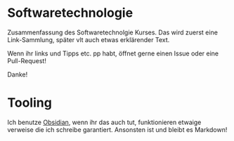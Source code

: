 # Softwaretechnologie
Zusammenfassung des Softwaretechnolgie Kurses. 
Das wird zuerst eine Link-Sammlung, später vlt auch etwas erklärender Text. 

Wenn ihr links und Tipps etc. pp habt, öffnet gerne einen Issue oder eine Pull-Request!

Danke!

# Tooling
Ich benutze [Obsidian](https://obsidian.md/), wenn ihr das auch tut, funktionieren etwaige verweise die ich schreibe garantiert. Ansonsten ist und bleibt es Markdown!